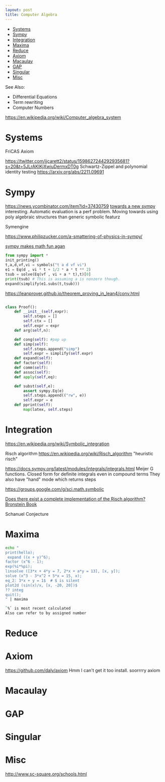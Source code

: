 ```yaml
---
layout: post
title: Computer Algebra
---
```

- [Systems](#systems)
- [Sympy](#sympy)
- [Integration](#integration)
- [Maxima](#maxima)
- [Reduce](#reduce)
- [Axiom](#axiom)
- [Macaulay](#macaulay)
- [GAP](#gap)
- [Singular](#singular)
- [Misc](#misc)

See Also:

- Differential Equations
- Term rewriting
- Computer Numbers

<https://en.wikipedia.org/wiki/Computer_algebra_system>

# Systems

FriCAS
Axiom

<https://twitter.com/jjcarett2/status/1598627244292935681?s=20&t=5JLrAKIKjXwiuDermxDT0g>  Schwartz-Zippel and polynomial identity testing
<https://arxiv.org/abs/2211.09691>

# Sympy
<https://news.ycombinator.com/item?id=37430759> [towards a new sympy](https://oscarbenjamin.github.io/blog/czi/post1.html) interesting. Automatic evaluation is a perf problem. Moving towards using poly algebraic structures than generic symbolic featurz

Symengine

<https://www.philipzucker.com/a-smattering-of-physics-in-sympy/>

[sympy makes math fun agan](https://news.ycombinator.com/item?id=34936831)

```python
from sympy import *
init_printing()
t,a,d,vf,vi = symbols("t a d vf vi")
e1 = Eq(d , vi * t + 1/2 * a * t ** 2)
tsub = solve(Eq(vf , vi + a * t),t)[0]
print(tsub) # This is assuming a is nonzero though.
expand(simplify(e1.subs(t,tsub)))
```

<https://leanprover.github.io/theorem_proving_in_lean4/conv.html>

```python

class Proof():
    def __init__(self,expr):
        self.steps = []
        self.ctx = []
        self.expr = expr
    def arg(self,n):

    def cong(self): #pop up 
    def simp(self):
        self.steps.append("simp")
        self.expr = simplify(self.expr)
    def expand(self):
    def factor(self):
    def comm(self):
    def assoc(self):
    def apply(self,eq):

    def subst(self,e):
        assert sympy.Eq(e)
        self.steps.append(("rw", e))
        self.expr = e
    def pprint(self):
        map(latex, self.steps)


```

# Integration
<https://en.wikipedia.org/wiki/Symbolic_integration>

Risch algorithm
<https://en.wikipedia.org/wiki/Risch_algorithm>
"heuristic risch"

<https://docs.sympy.org/latest/modules/integrals/integrals.html>
Meijer G functions.
Closed form for definite integrals even in compound terms
They also have "hand" mode which returns steps

<https://groups.google.com/g/sci.math.symbolic>

[Does there exist a complete implementation of the Risch algorithm?](https://news.ycombinator.com/item?id=37124059)
[Bronstein Book](https://link.springer.com/book/10.1007/b138171)

Schanuel Conjecture

# Maxima

```bash
echo "
print(hello);
 expand ((x + y)^6);
factor (x^6 - 1);
exp(%i*%pi);
linsolve ([3*x + 4*y = 7, 2*x + a*y = 13], [x, y]);
solve (x^3 - 3*x^2 + 5*x = 15, x);
eq_2: 3*x + y = 1$  # $ is silent
plot2d (sin(x)/x, [x, -20, 20])$
?? integ
quit();
" | maxima

`%` is most recent calculated
Also can refer to by assigned number
```

# Reduce

# Axiom
<https://github.com/daly/axiom>
Hmm I can't get it too install. soorrrry axiom

# Macaulay

# GAP

# Singular

# Misc
<http://www.sc-square.org/schools.html>
